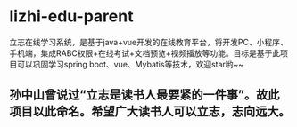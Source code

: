 # lizhi-edu-parent
立志在线学习系统，是基于java+vue开发的在线教育平台，将开发PC、小程序、手机端，集成RABC权限+在线考试+文档预览+视频播放等功能。目标是基于此项目可以巩固学习spring boot、vue、Mybatis等技术，欢迎star哟~~

## 孙中山曾说过“立志是读书人最要紧的一件事”。故此项目以此命名。希望广大读书人可以立志，志向远大。
